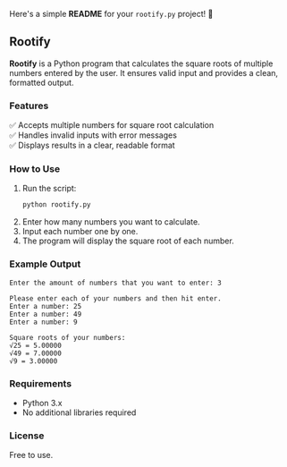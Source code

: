 Here's a simple **README** for your `rootify.py` project! 🚀  
## **Rootify**  

**Rootify** is a Python program that calculates the square roots of multiple numbers entered by the user. It ensures valid input and provides a clean, formatted output.  

### **Features**  
✅ Accepts multiple numbers for square root calculation  
✅ Handles invalid inputs with error messages  
✅ Displays results in a clear, readable format  

### **How to Use**  
1. Run the script:  
   ```sh
   python rootify.py
   ```  
2. Enter how many numbers you want to calculate.  
3. Input each number one by one.  
4. The program will display the square root of each number.  

### **Example Output**  
```
Enter the amount of numbers that you want to enter: 3

Please enter each of your numbers and then hit enter.
Enter a number: 25
Enter a number: 49
Enter a number: 9

Square roots of your numbers:
√25 = 5.00000
√49 = 7.00000
√9 = 3.00000
```

### **Requirements**  
- Python 3.x  
- No additional libraries required  

### **License**
Free to use.